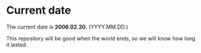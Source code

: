 # Current date

The current date is **2006.02.20.** (YYYY.MM.DD.)

This repository will be good when the world ends, so we will know how long it lasted.